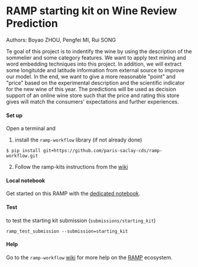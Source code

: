 # RAMP starting kit on Wine Review Prediction

Authors: Boyao ZHOU, Pengfei MI, Rui SONG

Te goal of this project is to indentify the wine by using the description of the sommelier and some category features. We want to apply text mining and word embedding techniques into this project. In addition, we will extract some longitutde and latitude information from external source to improve our model. In the end, we want to give a more reasonable "point" and "price" based on the experimental description and the scientific indicator for the new wine of this year. The predictions will be used as decision support of an online wine store such that the price and rating this store gives will match the consumers' expectations and further experiences.

#### Set up

Open a terminal and

1. install the `ramp-workflow` library (if not already done)
  ```
  $ pip install git+https://github.com/paris-saclay-cds/ramp-workflow.git
  ```
  
2. Follow the ramp-kits instructions from the [wiki](https://github.com/paris-saclay-cds/ramp-workflow/wiki/Getting-started-with-a-ramp-kit)

#### Local notebook

Get started on this RAMP with the [dedicated notebook](starting_kit.ipynb).

#### Test

to test the starting kit submission (`submissions/starting_kit`)

```
ramp_test_submission --submission=starting_kit
```

#### Help
Go to the `ramp-workflow` [wiki](https://github.com/paris-saclay-cds/ramp-workflow/wiki) for more help on the [RAMP](http:www.ramp.studio) ecosystem.

